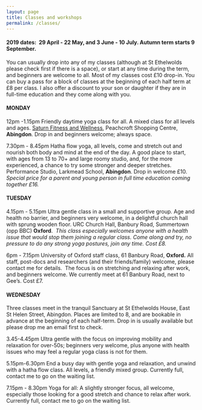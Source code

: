 ```yaml
---
layout: page
title: Classes and workshops
permalink: /classes/
---
```


#### 2019 dates:&nbsp; 29 April - 22 May, and 3 June - 10 July. Autumn term starts 9 September.

You can usually drop into any of my classes (although at St Ethelwolds please check first if there is a space), or start at any time during the term, and beginners are welcome to all. Most of my classes cost &pound;10 drop-in. You can buy a pass for a block of classes at the beginning of each half term at &pound;8 per class. I also offer a discount to your son or daughter if they are in full-time education and they come along with you.

#### **MONDAY**

12pm -1.15pm Friendly daytime yoga class for all. A mixed class for all levels and ages. [Saturn Fitness and Wellness](http://www.saturnfitness.co.uk/), Peachcroft Shopping Centre, **Abingdon**. Drop in and beginners welcome; always space.

7\.30pm - 8.45pm Hatha flow yoga, all levels, come and stretch out and nourish both body and mind at the end of the day. A good place to start, with ages from 13 to 70+ and large roomy studio, and, for the more experienced, a chance to try some stronger and deeper stretches. Performance Studio, Larkmead School, **Abingdon**. Drop in welcome &pound;10. *Special price for a parent and young person in full time education coming together &pound;16.*

#### **TUESDAY**

4\.15pm - 5.15pm Ultra gentle class in a small and supportive group. Age and health no barrier, and beginners very welcome, in a delightful church hall with sprung wooden floor. URC Church Hall, Banbury Road, Summertown (opp BBC) **Oxford**.&nbsp; *This class especially welcomes anyone with a health issue that would stop them joining a regular class. Come along and try, no pressure to do any strong yoga postures, join any time. Cost &pound;8.*

6pm - 7.15pm University of Oxford staff class, 61 Banbury Road, **Oxford.** All staff, post-docs and researchers (and their friends/family) welcome, please contact me for details.&nbsp; The focus is on stretching and relaxing after work, and beginners welcome. We currently meet at 61 Banbury Road, next to Gee’s. Cost &pound;7.

#### **WEDNESDAY**

Three classes meet in the tranquil Sanctuary at St Ethelwolds House, East St Helen Street, Abingdon. Places are limited to 8, and are bookable in advance at the beginning of each half-term. Drop in is usually available but please drop me an email first to check.

3\.45-4.45pm Ultra gentle with the focus on improving mobility and relaxation for over-50s; beginners very welcome, plus anyone with health issues who may feel a regular yoga class is not for them.&nbsp;

5\.15pm-6.30pm End a busy day with gentle yoga and relaxation, and unwind with a hatha flow class. All levels, a friendly mixed group. Currently full, contact me to go on the waiting list.

7\.15pm - 8.30pm Yoga for all: A slightly stronger focus, all welcome, especially those looking for a good stretch and chance to relax after work. &nbsp; Currently full, contact me to go on the waiting list.

<br>&nbsp;